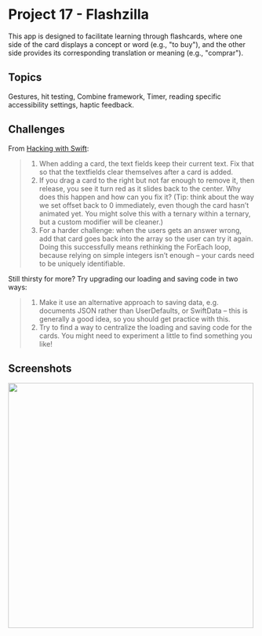 # Project 17 - Flashzilla

This app is designed to facilitate learning through flashcards, where one side of the card displays a concept or word (e.g., "to buy"), and the other side provides its corresponding translation or meaning (e.g., "comprar").

## Topics

Gestures, hit testing,  Combine framework, Timer, reading specific accessibility settings, haptic feedback.

## Challenges
From [Hacking with Swift](https://www.hackingwithswift.com/books/ios-swiftui/flashzilla-wrap-up):
>1. When adding a card, the text fields keep their current text. Fix that so that the textfields clear themselves after a card is added.
>2. If you drag a card to the right but not far enough to remove it, then release, you see it turn red as it slides back to the center. Why does this happen and how can you fix it? (Tip: think about the way we set offset back to 0 immediately, even though the card hasn’t animated yet. You might solve this with a ternary within a ternary, but a custom modifier will be cleaner.)
>3. For a harder challenge: when the users gets an answer wrong, add that card goes back into the array so the user can try it again. Doing this successfully means rethinking the ForEach loop, because relying on simple integers isn’t enough – your cards need to be uniquely identifiable.

Still thirsty for more? Try upgrading our loading and saving code in two ways:

>1. Make it use an alternative approach to saving data, e.g. documents JSON rather than UserDefaults, or SwiftData – this is generally a good idea, so you should get practice with this.
>2. Try to find a way to centralize the loading and saving code for the cards. You might need to experiment a little to find something you like!

## Screenshots

<img src="/Flashzilla/Screenshots/Flashzilla.gif" width="500"/>
